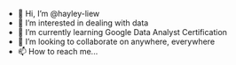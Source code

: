 - 👋 Hi, I’m @hayley-liew
- 👀 I’m interested in dealing with data 
- 🌱 I’m currently learning Google Data Analyst Certification
- 💞️ I’m looking to collaborate on anywhere, everywhere
- 📫 How to reach me...

<!---
hayley-liew/hayley-liew is a ✨ special ✨ repository because its `README.md` (this file) appears on your GitHub profile.
You can click the Preview link to take a look at your changes.
--->
